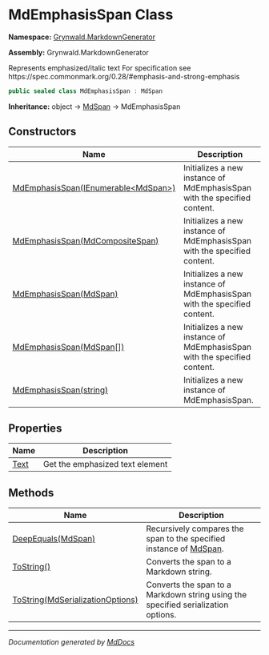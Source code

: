 # MdEmphasisSpan Class

**Namespace:** [Grynwald.MarkdownGenerator](../index.md)

**Assembly:** Grynwald.MarkdownGenerator

Represents emphasized\/italic text For specification see https:\/\/spec.commonmark.org\/0.28\/\#emphasis\-and\-strong\-emphasis

```csharp
public sealed class MdEmphasisSpan : MdSpan
```

**Inheritance:** object → [MdSpan](../MdSpan/index.md) → MdEmphasisSpan

## Constructors

| Name                                                                                           | Description                                                              |
| ---------------------------------------------------------------------------------------------- | ------------------------------------------------------------------------ |
| [MdEmphasisSpan(IEnumerable\<MdSpan\>)](constructors/index.md#mdemphasisspanienumerablemdspan) | Initializes a new instance of MdEmphasisSpan with the specified content. |
| [MdEmphasisSpan(MdCompositeSpan)](constructors/index.md#mdemphasisspanmdcompositespan)         | Initializes a new instance of MdEmphasisSpan with the specified content. |
| [MdEmphasisSpan(MdSpan)](constructors/index.md#mdemphasisspanmdspan)                           | Initializes a new instance of MdEmphasisSpan with the specified content. |
| [MdEmphasisSpan(MdSpan\[\])](constructors/index.md#mdemphasisspanmdspan)                       | Initializes a new instance of MdEmphasisSpan with the specified content. |
| [MdEmphasisSpan(string)](constructors/index.md#mdemphasisspanstring)                           | Initializes a new instance of MdEmphasisSpan.                            |

## Properties

| Name                       | Description                     |
| -------------------------- | ------------------------------- |
| [Text](properties/Text.md) | Get the emphasized text element |

## Methods

| Name                                                                                   | Description                                                                              |
| -------------------------------------------------------------------------------------- | ---------------------------------------------------------------------------------------- |
| [DeepEquals(MdSpan)](methods/DeepEquals.md)                                            | Recursively compares the span to the specified instance of [MdSpan](../MdSpan/index.md). |
| [ToString()](methods/ToString.md#tostring)                                             | Converts the span to a Markdown string.                                                  |
| [ToString(MdSerializationOptions)](methods/ToString.md#tostringmdserializationoptions) | Converts the span to a Markdown string using the specified serialization options.        |

___

*Documentation generated by [MdDocs](https://github.com/ap0llo/mddocs)*
